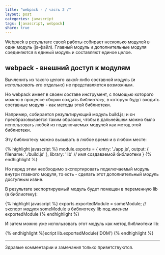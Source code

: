 ```yaml
---
title: "webpack - / часть 2 /"
layout: post
categories: javascript
tags: [javascript, webpack]
share: true
---
```


Webpack в результате своей работы собирает несколько модулей в один модуль (js-файл). Главный модуль и дополнительные модуля соединяются в единый модуль и составляют единое целое.

## webpack - внешний доступ к модулям

Вычленить из такого целого какой-либо составной модуль (*и использовать его отдельно*) не представляется возможным.

Но webpack имеет в своем составе инструмент, с помощью которого можно в процессе сборки создать *библиотеку*, в которую будут входить составные модуля - как методы этой библиотеки.

Например, собирается результирующий модуль build.js; и он преобразовывается таким образом, чтобы в дальнейшем можно было использовать любой из подключаемых модулей как метод этой библиотеки.

Эту библиотеку можно вызывать в любое время и в любом месте:

{% highlight javascript %}
module.exports = {
  entry: './app.js',
  output: {
    filename: './build.js'
  },
  library: 'lib' // имя создаваемой библиотеки
}
{% endhighlight %}

Но перед этим необходимо экспортировать подключаемый модуль внутри главного модуля, то есть - сделать этот дополнительный модуль доступным извне.

В результате экспортируемый модуль будет помещен в переменную lib (в библиотеку):

{% highlight javascript %}
exports.exportedModule = someModule; // экспорт модуля someModule в библиотеку lib под именем exportedModule
{% endhighlight %}

И затем можно уже использовать этот модуль как метод библиотеки lib:

{% endhighlight %}script
lib.exportedModule('DOM')
{% endhighlight %}

***
Здравые комментарии и замечания только приветствуются.
